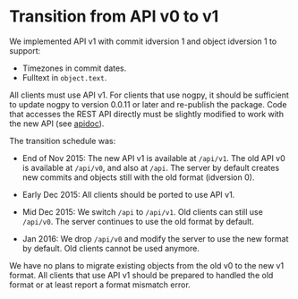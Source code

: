 # Transition from API v0 to v1

We implemented API v1 with commit idversion 1 and object idversion 1 to
support:

 - Timezones in commit dates.
 - Fulltext in `object.text`.

All clients must use API v1.  For clients that use nogpy, it should be
sufficient to update nogpy to version 0.0.11 or later and re-publish the
package.  Code that accesses the REST API directly must be slightly modified to
work with the new API (see [apidoc](apidoc.md)).

The transition schedule was:

 - End of Nov 2015: The new API v1 is available at `/api/v1`.  The old API v0
   is available at `/api/v0`, and also at `/api`.  The server by default
   creates new commits and objects still with the old format (idversion 0).

 - Early Dec 2015: All clients should be ported to use API v1.

 - Mid Dec 2015: We switch `/api` to `/api/v1`.  Old clients can still use
   `/api/v0`.  The server continues to use the old format by default.

 - Jan 2016: We drop `/api/v0` and modify the server to use the new format by
   default.  Old clients cannot be used anymore.

We have no plans to migrate existing objects from the old v0 to the new v1
format.  All clients that use API v1 should be prepared to handled the old
format or at least report a format mismatch error.
